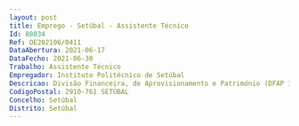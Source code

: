 ```yaml
--- 
layout: post
title: Emprego - Setúbal - Assistente Técnico
Id: 88034
Ref: OE202106/0411
DataAbertura: 2021-06-17
DataFecho: 2021-06-30
Trabalho: Assistente Técnico
Empregador: Instituto Politécnico de Setúbal
Descricao: Divisão Financeira, de Aprovisionamento e Património (DFAP IPS) Funções na área de aprovisionamento  Prospeção de mercado fornecedores Criação de contas correntes  Cabimento despesa na aplicação informática Conferência de faturas  Reduções de cabimento compromisso na aplicaçãoinformática  Registo na aplicação informática das entradas e saídas de stocks.
CodigoPostal: 2910-761 SETÚBAL
Concelho: Setúbal
Distrito: Setúbal
--- 
```

